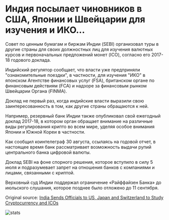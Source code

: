 # Индия посылает чиновников в США, Японии и Швейцарии для изучения и ИКО...

Совет по ценным бумагам и биржам Индии (SEBI) организовал туры в другие страны для своих должностных лиц для изучения валютных курсов и первоначальных предложений монет (ICO), согласно его 2017-18 годового доклада.

Индийский регулятор сообщает, что власти уже предприняли "ознакомительные поездки", в частности, для изучения "ИКО" в японском Агентстве финансовых услуг (FSA), британском органе по финансовым действиям (FCA) и надзоре за финансовым рынком Швейцарии Органа (FINMA).

Доклад не первый раз, когда индийские власти выразили свою заинтересованность в том, как другие страны обращаются к ней.

Например, резервный банк Индии также опубликовал свой ежегодный доклад 2017-18, в котором орган обращает внимание на различные виды регулирования крипто во всем мире, уделяя особое внимания Японии и Южной Кореи в частности.

Как сообщил коинтелеграф 30 августа, ссылаясь на годовой отчет, в настоящее время банк рассматривает возможность выдачи рупий центрального банка цифровой валюты.

Доклад SEBI на фоне спорного решения, которое вступило в силу 5 июля и подразумевает запрет на отношения банков с компаниями и лицами, связанными с криптой.

Верховный суд Индии поддержал ограничение «Райффайзен Банка» до июльского слушания, которое позднее было отложено до 11 сентября.

Original source: [India Sends Officials to US, Japan and Switzerland to Study Cryptocurrency and ICOs](https://cointelegraph.com/news/india-sends-officials-to-us-japan-and-switzerland-to-study-cryptocurrency-and-icos)

![stats](https://c.statcounter.com/11760860/0/a89fa40b/1/ "stats")